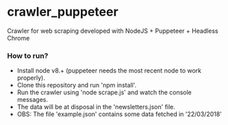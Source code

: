 # crawler_puppeteer
Crawler for web scraping developed with NodeJS + Puppeteer + Headless Chrome 

### How to run? ###

* Install node v8.+ (puppeteer needs the most recent node to work properly).
* Clone this repository and run 'npm install'.
* Run the crawler using 'node scrape.js' and watch the console messages.
* The data will be at disposal in the 'newsletters.json' file.
* OBS: The file 'example.json' contains some data fetched in '22/03/2018'
